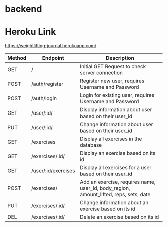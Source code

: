 # backend

# Heroku Link
https://weightlifting-journal.herokuapp.com/

| Method | Endpoint            | Description                                                                           |
|--------|---------------------|---------------------------------------------------------------------------------------|
| GET    | /                   | Initial GET Request to check server connection                                        |
| POST   | /auth/register      | Register new user, requires Username and Password                                     |
| POST   | /auth/login         | Login for existing user, requires Username and Password                               |
| GET    | /user/:id/          | Display information about user based on their user_id                                 |
| PUT    | /user/:id/          | Change information about user based on their user_id                                  |
| GET    | /exercises          | Display all exercises in the database                                                 |
| GET    | /exercises/:id/     | Display an exercise based on its id                                                   |
| GET    | /user/:id/exercises | Display all exercises for a user based on their user_id                               |
| POST   | /exercises/         | Add an exercise, requires name, user_id, body_region, amount_lifted, reps, sets, date |
| PUT    | /exercises/:id/     | Change information about an exercise based on its id                                  |
| DEL    | /exercises/:id/     | Delete an exercise based on its id                                                    |